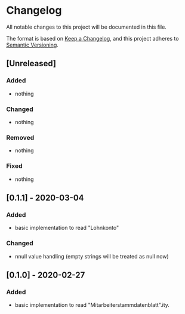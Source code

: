 # Changelog
All notable changes to this project will be documented in this file.

The format is based on [Keep a Changelog](https://keepachangelog.com/en/1.0.0/),
and this project adheres to [Semantic Versioning](https://semver.org/spec/v2.0.0.html).

## [Unreleased]
### Added
- nothing

### Changed
- nothing

### Removed
- nothing

### Fixed
- nothing

## [0.1.1] - 2020-03-04
### Added
- basic implementation to read "Lohnkonto"

### Changed
- nnull value handling (empty strings will be treated as null now)

## [0.1.0] - 2020-02-27
### Added
- basic implementation to read "Mitarbeiterstammdatenblatt".ity.

